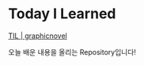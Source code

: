 # Today I Learned

[TIL | graphicnovel](https://graphicnovel.github.io/TIL)

오늘 배운 내용을 올리는 Repository입니다!